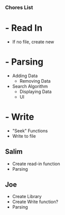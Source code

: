 ### Chores List
# - Read In
  - If no file, create new
# - Parsing
  - Adding Data
    - Removing Data
  - Search Algorithm
    - Displaying Data
    - UI
# - Write
  - "Seek" Functions
  - Write to file
  
  
  
## Salim
- Create read-in function
- Parsing

## Joe
- Create Library
- Create Write function?
- Parsing

